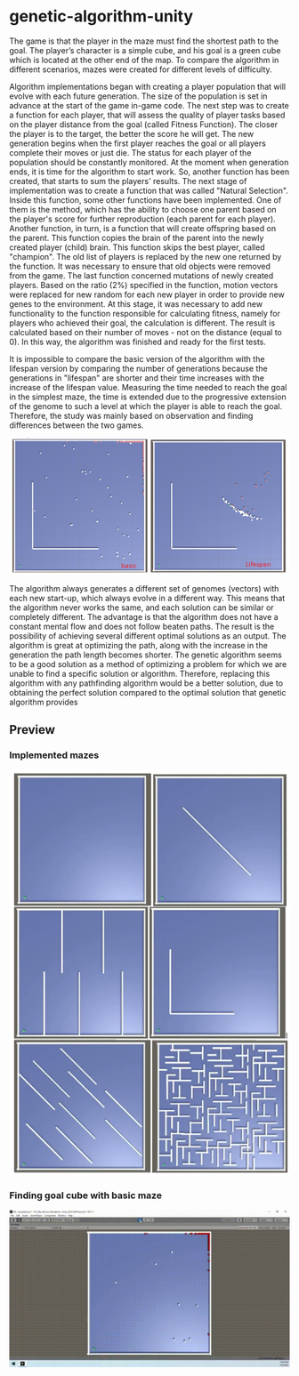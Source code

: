 # genetic-algorithm-unity
The game is that the player in the maze must find the shortest path to the goal. The player’s character is a simple cube, and his goal is a green cube which is located at the other end of the map. To compare the algorithm in different scenarios, mazes were created for different levels of difficulty. 

Algorithm implementations began with creating a player population that will evolve with each future generation. The size of the population is set in advance at the start of the game in-game code. The next step was to create a function for each player, that will assess the quality of player tasks based on the player distance from the goal (called Fitness Function). The closer the player is to the target, the better the score he will get. The new generation begins when the first player reaches the goal or all players complete their moves or just die. The status for each player of the population should be constantly monitored. At the moment when generation ends, it is time for the algorithm to start work. So, another function has been created, that starts to sum the players' results. The next stage of implementation was to create a function that was called "Natural Selection". Inside this function, some other functions have been implemented. One of them is the method, which has the ability to choose one parent based on the player's score for further reproduction (each parent for each player). Another function, in turn, is a function that will create offspring based on the parent. This function copies the brain of the parent into the newly created player (child) brain. This function skips the best player, called "champion". The old list of players is replaced by the new one returned by the function. It was necessary to ensure that old objects were removed from the game. The last function concerned mutations of newly created players. Based on the ratio (2%) specified in the function, motion vectors were replaced for new random for each new player in order to provide new genes to the environment. At this stage, it was necessary to add new functionality to the function responsible for calculating fitness, namely for players who achieved their goal, the calculation is different. The result is calculated based on their number of moves - not on the distance (equal to 0). In this way, the algorithm was finished and ready for the first tests.



It is impossible to compare the basic version of the algorithm with the lifespan version by comparing the number of generations because the generations in "lifespan" are shorter and their time increases with the increase of the lifespan value. Measuring the time needed to reach the goal in the simplest maze, the time is extended due to the progressive extension of the genome to such a level at which the player is able to reach the goal. Therefore, the study was mainly based on observation and finding differences between the two games.

![Lifespan compare jpg](./Images/lifespan.PNG)

The algorithm always generates a different set of genomes (vectors) with each new start-up, which always evolve in a different way. This means that the algorithm never works the same, and each solution can be similar or completely different. The advantage is that the algorithm does not have a constant mental flow and does not follow beaten paths. The result is the possibility of achieving several different optimal solutions as an output. The algorithm is great at optimizing the path, along with the increase in the generation the path length becomes shorter. The genetic algorithm seems to be a good solution as a method of optimizing a problem for which we are unable to find a specific solution or algorithm. Therefore, replacing this algorithm with any pathfinding algorithm would be a better solution, due to obtaining the perfect solution compared to the optimal solution that genetic algorithm provides

## Preview
### Implemented mazes

![Mazes jpg](./Images/mazes.PNG)

### Finding goal cube with basic maze

![Simple scenario showcase gif](./Images/pi6jL5L.gif)
